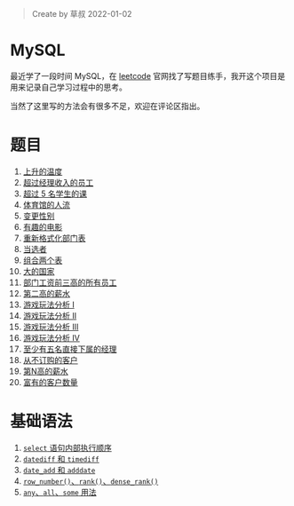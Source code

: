 > Create by 草叔 2022-01-02

# MySQL
最近学了一段时间 MySQL，在 [leetcode](https://leetcode-cn.com/problemset/database/) 官网找了写题目练手，我开这个项目是用来记录自己学习过程中的思考。

当然了这里写的方法会有很多不足，欢迎在评论区指出。

# 题目
1. [上升的温度](https://github.com/astak16/MySQL/issues/1)
2. [超过经理收入的员工](https://github.com/astak16/blog-mysql/issues/3)
3. [超过 5 名学生的课](https://github.com/astak16/blog-mysql/issues/4)
4. [体育馆的人流](https://github.com/astak16/blog-mysql/issues/6)
5. [变更性别](https://github.com/astak16/blog-mysql/issues/7)
6. [有趣的电影](https://github.com/astak16/blog-mysql/issues/9)
7. [重新格式化部门表](https://github.com/astak16/blog-mysql/issues/10)
8. [当选者](https://github.com/astak16/blog-mysql/issues/11)
9. [组合两个表](https://github.com/astak16/blog-mysql/issues/13)
10. [大的国家](https://github.com/astak16/blog-mysql/issues/14)
11. [部门工资前三高的所有员工](https://github.com/astak16/blog-mysql/issues/15)
12. [第二高的薪水](https://github.com/astak16/blog-mysql/issues/16)
13. [游戏玩法分析 I](https://github.com/astak16/blog-mysql/issues/18)
14. [游戏玩法分析 II](https://github.com/astak16/blog-mysql/issues/20)
15. [游戏玩法分析 III](https://github.com/astak16/blog-mysql/issues/17)
16. [游戏玩法分析 IV](https://github.com/astak16/blog-mysql/issues/21)
17. [至少有五名直接下属的经理](https://github.com/astak16/blog-mysql/issues/22)
18. [从不订购的客户](https://github.com/astak16/blog-mysql/issues/23)
19. [第N高的薪水](https://github.com/astak16/blog-mysql/issues/24)
20. [富有的客户数量](https://github.com/astak16/blog-mysql/issues/25)

# 基础语法
1. [`select` 语句内部执行顺序](https://github.com/astak16/blog-mysql/issues/12)
2. [`datediff` 和 `timediff`](https://github.com/astak16/blog-mysql/issues/2)
3. [`date_add` 和 `adddate`](https://github.com/astak16/blog-mysql/issues/5)
4. [`row_number()`、`rank()`、`dense_rank()`](https://github.com/astak16/blog-mysql/issues/8)
5. [`any`、`all`、`some` 用法](https://github.com/astak16/blog-mysql/issues/19)
